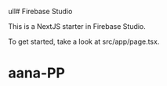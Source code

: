ull# Firebase Studio

This is a NextJS starter in Firebase Studio.

To get started, take a look at src/app/page.tsx.
# aana-PP
